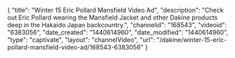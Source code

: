 {
    "title": "Winter 15 Eric Pollard Mansfield Video Ad",
    "description": "Check out Eric Pollard wearing the Mansfield Jacket and other Dakine products deep in the Hakaido Japan backcountry.",
    "channelid": "168543",
    "videoid": "6383056",
    "date_created": "1440614960",
    "date_modified": "1440614960",
    "type": "captivate",
    "layout": "channelVideo",
    "url": "\/dakine\/winter-15-eric-pollard-mansfield-video-ad\/168543-6383056"
}